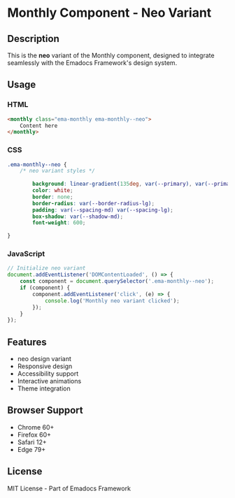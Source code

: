 # Monthly Component - Neo Variant

## Description
This is the **neo** variant of the Monthly component, designed to integrate seamlessly with the Emadocs Framework's design system.

## Usage

### HTML
```html
<monthly class="ema-monthly ema-monthly--neo">
    Content here
</monthly>
```

### CSS
```css
.ema-monthly--neo {
    /* neo variant styles */
    
        background: linear-gradient(135deg, var(--primary), var(--primary-dark));
        color: white;
        border: none;
        border-radius: var(--border-radius-lg);
        padding: var(--spacing-md) var(--spacing-lg);
        box-shadow: var(--shadow-md);
        font-weight: 600;
    
}
```

### JavaScript
```javascript
// Initialize neo variant
document.addEventListener('DOMContentLoaded', () => {
    const component = document.querySelector('.ema-monthly--neo');
    if (component) {
        component.addEventListener('click', (e) => {
            console.log('Monthly neo variant clicked');
        });
    }
});
```

## Features
- neo design variant
- Responsive design
- Accessibility support
- Interactive animations
- Theme integration

## Browser Support
- Chrome 60+
- Firefox 60+
- Safari 12+
- Edge 79+

## License
MIT License - Part of Emadocs Framework
